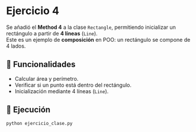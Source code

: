 # Ejercicio 4

Se añadió el **Method 4** a la clase `Rectangle`, permitiendo inicializar un rectángulo a partir de **4 líneas** (`Line`).  
Este es un ejemplo de **composición** en POO: un rectángulo se compone de 4 lados.

## 📌 Funcionalidades
- Calcular área y perímetro.
- Verificar si un punto está dentro del rectángulo.
- Inicialización mediante 4 líneas (`Line`).

## 🚀 Ejecución

```bash
python ejercicio_clase.py
